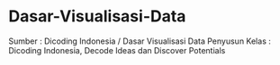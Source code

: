 # Dasar-Visualisasi-Data

Sumber : Dicoding Indonesia / Dasar Visualisasi Data
Penyusun Kelas : Dicoding Indonesia, Decode Ideas dan  Discover Potentials
